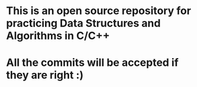 # This is an open source repository for practicing Data Structures and Algorithms in C/C++
# All the commits will be accepted if they are right :)
